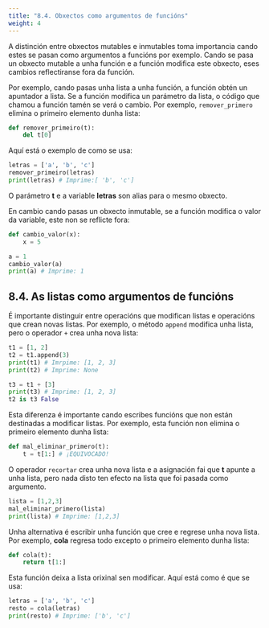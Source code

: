 ```yaml
---
title: "8.4. Obxectos como argumentos de funcións"
weight: 4
---
```


A distinción entre obxectos mutables e inmutables toma importancia cando estes se pasan como argumentos a funcións por exemplo. Cando se pasa un obxecto mutable a unha función e a función modifica este obxecto, eses cambios reflectiranse fora da función. 

Por exemplo, cando pasas unha lista a unha función, a función obtén un apuntador a lista. Se a función modifica un parámetro da lista, o código que chamou a función tamén se verá o cambio. Por exemplo, `remover_primero` elimina o primeiro elemento dunha lista:

```python
def remover_primeiro(t):
	del t[0]
```

Aquí está o exemplo de como se usa:

```python
letras = ['a', 'b', 'c']
remover_primeiro(letras)
print(letras) # Imprime:[ 'b', 'c']
```

O parámetro **t** e a variable **letras** son alias para o mesmo obxecto.

En cambio cando pasas un obxecto inmutable, se a función modifica o valor da variable, este non se reflicte fora:

```python
def cambio_valor(x):
	x = 5

a = 1
cambio_valor(a)
print(a) # Imprime: 1
```

## 8.4. As listas como argumentos de funcións

É importante distinguir entre operacións que modifican listas e operacións que crean novas listas. Por exemplo, o método `append` modifica unha lista, pero o operador `+` crea unha nova lista:

```python
t1 = [1, 2]
t2 = t1.append(3)
print(t1) # Imrpime: [1, 2, 3]
print(t2) # Imprime: None

t3 = t1 + [3]
print(t3) # Imprime: [1, 2, 3]
t2 is t3 False
```

Esta diferenza é importante cando escribes funcións que non están destinadas a modificar listas. Por exemplo, esta función non elimina o primeiro elemento dunha lista:

```python
def mal_eliminar_primero(t):
	t = t[1:] # ¡EQUIVOCADO!
```

O operador `recortar` crea unha nova lista e a asignación fai que **t** apunte a unha lista, pero nada disto ten efecto na lista que foi pasada como argumento.

```python
lista = [1,2,3]
mal_eliminar_primero(lista)
print(lista) # Imprime: [1,2,3]
```

Unha alternativa é escribir unha función que cree e regrese unha nova lista. Por exemplo, **cola** regresa todo excepto o primeiro elemento dunha lista:

```python
def cola(t):
	return t[1:]
```

Esta función deixa a lista orixinal sen modificar. Aquí está como é que se usa:

```python
letras = ['a', 'b', 'c']
resto = cola(letras)
print(resto) # Imprime: ['b', 'c']
```

